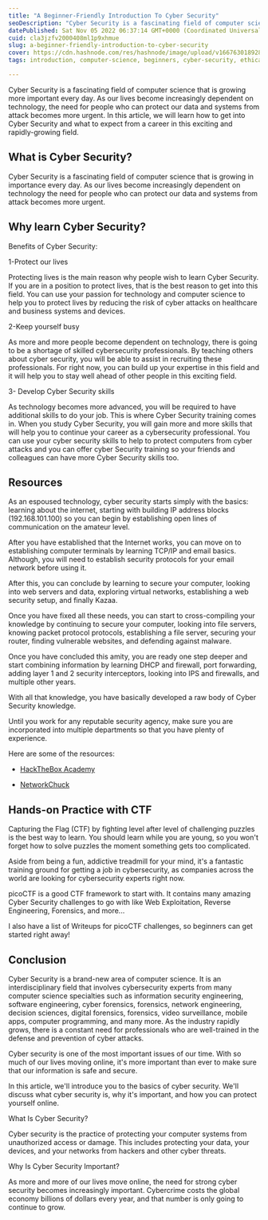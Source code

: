 ```yaml
---
title: "A Beginner-Friendly Introduction To Cyber Security"
seoDescription: "Cyber Security is a fascinating field of computer science that is growing more important every day. As our lives become increasingly dependent on technology"
datePublished: Sat Nov 05 2022 06:37:14 GMT+0000 (Coordinated Universal Time)
cuid: cla3jzfv2000408ml1p9xhmue
slug: a-beginner-friendly-introduction-to-cyber-security
cover: https://cdn.hashnode.com/res/hashnode/image/upload/v1667630189284/8fjx6YKns.png
tags: introduction, computer-science, beginners, cyber-security, ethicalhacking

---
```


Cyber Security is a fascinating field of computer science that is growing more important every day. As our lives become increasingly dependent on technology, the need for people who can protect our data and systems from attack becomes more urgent. In this article, we will learn how to get into Cyber Security and what to expect from a career in this exciting and rapidly-growing field.

## What is Cyber Security?

Cyber Security is a fascinating field of computer science that is growing in importance every day. As our lives become increasingly dependent on technology the need for people who can protect our data and systems from attack becomes more urgent.

## Why learn Cyber Security?

Benefits of Cyber Security:

1-Protect our lives

Protecting lives is the main reason why people wish to learn Cyber Security. If you are in a position to protect lives, that is the best reason to get into this field. You can use your passion for technology and computer science to help you to protect lives by reducing the risk of cyber attacks on healthcare and business systems and devices.

2-Keep yourself busy

As more and more people become dependent on technology, there is going to be a shortage of skilled cybersecurity professionals. By teaching others about cyber security, you will be able to assist in recruiting these professionals. For right now, you can build up your expertise in this field and it will help you to stay well ahead of other people in this exciting field.

3- Develop Cyber Security skills

As technology becomes more advanced, you will be required to have additional skills to do your job. This is where Cyber Security training comes in. When you study Cyber Security, you will gain more and more skills that will help you to continue your career as a cybersecurity professional. You can use your cyber security skills to help to protect computers from cyber attacks and you can offer cyber Security training so your friends and colleagues can have more Cyber Security skills too.

## Resources

 As an espoused technology, cyber security starts simply with the basics: learning about the internet, starting with building IP address blocks (192.168.101.100) so you can begin by establishing open lines of communication on the amateur level.

After you have established that the Internet works, you can move on to establishing computer terminals by learning TCP/IP and email basics. Although, you will need to establish security protocols for your email network before using it.

After this, you can conclude by learning to secure your computer, looking into web servers and data, exploring virtual networks, establishing a web security setup, and finally Kazaa.

Once you have fixed all these needs, you can start to cross-compiling your knowledge by continuing to secure your computer, looking into file servers, knowing packet protocol protocols, establishing a file server, securing your router, finding vulnerable websites, and defending against malware.

Once you have concluded this amity, you are ready one step deeper and start combining information by learning DHCP and firewall, port forwarding, adding layer 1 and 2 security interceptors, looking into IPS and firewalls, and multiple other years.

With all that knowledge, you have basically developed a raw body of Cyber Security knowledge.

Until you work for any reputable security agency, make sure you are incorporated into multiple departments so that you have plenty of experience.

Here are some of the resources:

- [HackTheBox Academy](https://academy.hackthebox.com/)

- [NetworkChuck](https://youtube.com/NetworkChuck)

## Hands-on Practice with CTF

Capturing the Flag (CTF) by fighting level after level of challenging puzzles is the best way to learn. You should learn while you are young, so you won't forget how to solve puzzles the moment something gets too complicated. 

Aside from being a fun, addictive treadmill for your mind, it's a fantastic training ground for getting a job in cybersecurity, as companies across the world are looking for cybersecurity experts right now. 

picoCTF is a good CTF framework to start with. It contains many amazing Cyber Security challenges to go with like Web Exploitation, Reverse Engineering, Forensics, and more...

I also have a list of Writeups for picoCTF challenges, so beginners can get started right away!

## Conclusion

Cyber Security is a brand-new area of computer science. It is an interdisciplinary field that involves cybersecurity experts from many computer science specialties such as information security engineering, software engineering, cyber forensics, forensics, network engineering, decision sciences, digital forensics, forensics, video surveillance, mobile apps, computer programming, and many more. As the industry rapidly grows, there is a constant need for professionals who are well-trained in the defense and prevention of cyber attacks. 

Cyber security is one of the most important issues of our time. With so much of our lives moving online, it's more important than ever to make sure that our information is safe and secure.

In this article, we'll introduce you to the basics of cyber security. We'll discuss what cyber security is, why it's important, and how you can protect yourself online.

What Is Cyber Security?

Cyber security is the practice of protecting your computer systems from unauthorized access or damage. This includes protecting your data, your devices, and your networks from hackers and other cyber threats.

Why Is Cyber Security Important?

As more and more of our lives move online, the need for strong cyber security becomes increasingly important. Cybercrime costs the global economy billions of dollars every year, and that number is only going to continue to grow.